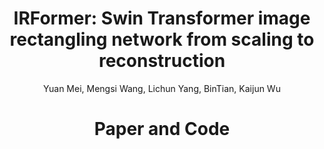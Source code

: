 <h1 align = "center">IRFormer: Swin Transformer image rectangling network from scaling to reconstruction</h1>
<div align = "center">Yuan Mei, Mengsi Wang, Lichun Yang, BinTian, Kaijun Wu</div>
<h1 align = "center">Paper and Code</h1>
